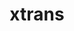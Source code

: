 ---
title: "xtrans"
layout: cache
category: package
meta: {"versions": ["1.3.5"], "compilers": ["gcc@10.3.0", "gcc@7.3.0", "gcc@7.3.1", "gcc@7.5.0", "gcc@8.1.0", "gcc@8.3.1", "gcc@8.4.1", "gcc@9.3.0"]}
spec_files: 
 - spec-0.json
 - spec-1.json
 - spec-2.json
 - spec-3.json
 - spec-4.json
 - spec-5.json
 - spec-6.json
 - spec-7.json
 - spec-8.json
 - spec-9.json
 - spec-10.json
 - spec-11.json
 - spec-12.json
 - spec-13.json
 - spec-14.json
 - spec-15.json
 - spec-16.json
 - spec-17.json
 - spec-18.json
 - spec-19.json
 - spec-20.json
spec_names:
 - 'xtrans@1.3.5%gcc@9.3.0 arch=linux-ubuntu20.04-x86_64'
 - 'xtrans@1.3.5%gcc@8.3.1 arch=linux-rhel8-x86_64'
 - 'xtrans@1.3.5%gcc@9.3.0 arch=linux-ubuntu20.04-ppc64le'
 - 'xtrans@1.3.5%gcc@7.5.0 arch=linux-ubuntu18.04-x86_64'
 - 'xtrans@1.3.5%gcc@8.1.0 arch=linux-rhel7-x86_64'
 - 'xtrans@1.3.5%gcc@8.3.1 arch=linux-rhel8-ppc64le'
 - 'xtrans@1.3.5%gcc@9.3.0 arch=linux-rhel7-x86_64'
 - 'xtrans@1.3.5%gcc@10.3.0 arch=linux-ubuntu21.04-x86_64'
 - 'xtrans@1.3.5%gcc@7.5.0 arch=linux-ubuntu18.04-ppc64le'
 - 'xtrans@1.3.5%gcc@7.3.0 arch=linux-ubuntu18.04-ppc64le'
 - 'xtrans@1.3.5%gcc@9.3.0 arch=linux-rhel7-ppc64le'
 - 'xtrans@1.3.5%gcc@7.3.0 arch=linux-centos7-ppc64le'
 - 'xtrans@1.3.5%gcc@7.3.1 arch=linux-amzn2-x86_64'
 - 'xtrans@1.3.5%gcc@8.4.1 arch=linux-rhel8-x86_64'
 - 'xtrans@1.3.5%gcc@7.3.0 arch=linux-rhel7-ppc64le'
 - 'xtrans@1.3.5%gcc@7.3.0 arch=linux-rhel8-x86_64'
 - 'xtrans@1.3.5%gcc@9.3.0 arch=cray-cnl7-haswell'
 - 'xtrans@1.3.5%gcc@7.3.0 arch=linux-rhel7-x86_64'
 - 'xtrans@1.3.5%gcc@7.3.0 arch=linux-centos8-x86_64'
 - 'xtrans@1.3.5%gcc@7.3.0 arch=linux-ubuntu18.04-x86_64'
 - 'xtrans@1.3.5%gcc@7.3.0 arch=linux-centos7-x86_64'
---